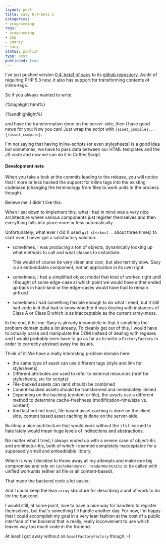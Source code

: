 ```yaml
---
layout: post
title: sacy 0.4-beta 1
categories:
- programming
tags:
- programming
- php
- smarty
- sacy
status: publish
type: post
published: true
---
```


I've just pushed version [0.4-beta1 of sacy](https://github.com/downloads/pilif/sacy/sacy-0.4-beta1.tar.bz2)
to its [github repository](https://github.com/pilif/sacy). Aside of requiring
PHP 5.3 now, it also has support for transforming contents of inline-tags.

So if you always wanted to write

{%highlight html%}
<script type="text/coffeescript">
hello = (a)->
    alert "Hello #{a}"
hello "World"
</script>
{%endhighlight%}

and have the transformation done on the server-side, then I have good news
for you: Now you can! Just wrap the script with
`{asset_compile}...{/asset_compile}`.

I'm not saying that having inline-scripts (or even stylesheets) is a good idea
but sometimes, we have to pass data between our HTML templates and the JS
code and now we can do it in Coffee Script.

#### Development note

When you take a look at the commits leading to the release, you will notice
that I more or less hacked the support for inline tags into the existing
codebase (changing the terminology from files to work units in the process
though).

Believe me, I didn't like this.

When I sat down to implement this, what I had in mind was a very nice
architecture where various components just register themselves and then
everything falls into place more or less automatically.

Unfortunately, what ever I did (I used `git checkout .` about three times) to
start over, I never got a satisfactory solution:

* sometimes, I was producing a ton of objects, dynamically looking up what
methods to call and what classes to instantiate.

    This would of course be very clean and cool, but also terribly slow. Sacy
is an embeddable component, not an application in its own right.

* sometimes, I had a simplified object model that kind of worked right until I
thought of some edge-case at which point we would have either ended up back in
hack-land or the edge-cases would have had to remain unfixed

* sometimes I had something flexible enough to do what I need, but it still
had code in it that had to know whether it was dealing with instances of Class
A or Class B which is as inacceptable as the current array-mess.

In the end, it hit me: Sacy is already incomplete in that it simplifies the
problem domain quite a lot already. To cleanly get out of this, I would have to
actually parse and manipulate the DOM instead of dealing with regexes and I
would probably even have to go as far as to write a `FactoryFactory` in order
to correctly abstract away the issues.

Think of it: We have a really interesting problem domain here:

* the same type of asset can use different tags (style and link for
stylesheets)
* Different attributes are used to refer to external resources (href for
stylesheets, src for scripts)
* File-backed assets can (and should) be combined
* Conent-backed assets should be transformed and immediately inlined
* Depending on the backing (content or file), the assets use a different
method to determine cache-freshness (modification-time/size vs. content)
* And last but not least, file based asset caching is done on the client side,
content based asset caching is done on the server-side.

Building a nice architecture that would work without the `if`s I learned to
hate lately would mean huge levels of indirections and abstractions.

No matter what I tried, I always ended up with a severe case of object-itis and
architectur-itis, both of which I deemed completely inacceptable for a
supposedly small and embeddable library.

Which is why I decided to throw away all my attempts and make one big
compromise and rely on `CacheRenderer::renderWorkUnits` to be called with
unified workunits (either all file or all content-based).

That made the backend code a lot easier.

And I could keep the lean `array` structure for describing a unit of work to do
for the backend.

I would still, at some point, love to have a nice way for handlers to register
themselves, but that's something I'll handle another day. For now, I'm happy
that I could accomplish my goal in a very lean fashion at the cost of a public
interface of the backend that is really, really inconvenient to use which leaves way too much code in the fronend.

At least I got away without an `AssetFactoryFactory` though :-)
